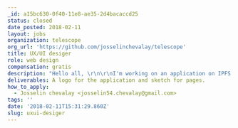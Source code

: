 ```yaml
---
_id: a15bc630-0f40-11e8-ae35-2d4bacaccd25
status: closed
date_posted: 2018-02-11
layout: jobs
organization: telescope
org_url: 'https://github.com/josselinchevalay/telescope'
title: UX/UI desiger
role: web design
compensation: gratis
description: "Hello all, \r\n\r\nI'm working on an application on IPFS (https://ipfs.io/). My goal is to create an application to simplify the use of IPFS : \r\n\r\n- Manage ipfs node\r\n- Synchronise and file on IPFS\r\n- Add and search metadata\r\n\r\nI don't have UX/UI skills, so I want someone to help me to define a identity for this application."
deliverables: A logo for the application and sketch for pages.
how_to_apply:
  - Josselin chevalay <josselin54.chevalay@gmail.com>
tags: ''
date: '2018-02-11T15:31:29.860Z'
slug: uxui-desiger
---
```


